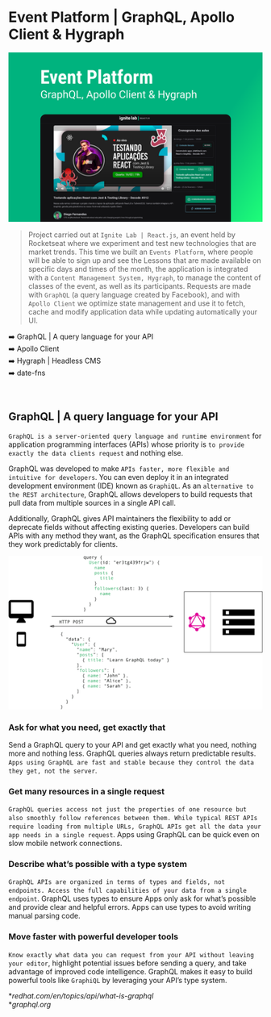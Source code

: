 # Event Platform | GraphQL, Apollo Client & Hygraph

![banner](banner.png)

> Project carried out at `Ignite Lab | React.js`, an event held by Rocketseat where we experiment and test new technologies that are
> market trends. This time we built an `Events Platform`, where people will be able to sign up and see the Lessons that are made available
> on specific days and times of the month, the application is integrated with a `Content Management System, Hygraph`, to manage the content of classes
> of the event, as well as its participants. Requests are made with `GraphQL` (a query language created by Facebook), and with `Apollo
> Client` we optimize state management and use it to fetch, cache and modify application data while updating
> automatically your UI.

:arrow_right: GraphQL | A query language for your API <br /> 
:arrow_right: Apollo Client <br /> 
:arrow_right: Hygraph | Headless CMS <br /> 
:arrow_right: date-fns <br /> 

<br />

## GraphQL | A query language for your API 

`GraphQL is a server-oriented query language and runtime environment` for application programming interfaces (APIs) whose priority is `to provide exactly the data clients request` and nothing else.

GraphQL was developed to make `APIs faster, more flexible and intuitive for developers`. You can even deploy it in an integrated development environment (IDE) known as `GraphiQL`. As an `alternative to the REST architecture`, GraphQL allows developers to build requests that pull data from multiple sources in a single API call.

Additionally, GraphQL gives API maintainers the flexibility to add or deprecate fields without affecting existing queries. Developers can build APIs with any method they want, as the GraphQL specification ensures that they work predictably for clients.

<div align="center">
<img src="graphql-query.png" width="550" />
</div>

### Ask for what you need, get exactly that

Send a GraphQL query to your API and get exactly what you need, nothing more and nothing less. GraphQL queries always return predictable results. `Apps using GraphQL are fast and stable because they control the data they get, not the server`.

### Get many resources in a single request

`GraphQL queries access not just the properties of one resource but also smoothly follow references between them. While typical REST APIs require loading from multiple URLs, GraphQL APIs get all the data your app needs in a single request`. Apps using GraphQL can be quick even on slow mobile network connections.

### Describe what’s possible with a type system

`GraphQL APIs are organized in terms of types and fields, not endpoints. Access the full capabilities of your data from a single endpoint`. GraphQL uses types to ensure Apps only ask for what’s possible and provide clear and helpful errors. Apps can use types to avoid writing manual parsing code.

### Move faster with powerful developer tools

`Know exactly what data you can request from your API without leaving your editor`, highlight potential issues before sending a query, and take advantage of improved code intelligence. GraphQL makes it easy to build powerful tools like `GraphiQL` by leveraging your API’s type system.

*<i>redhat.com/en/topics/api/what-is-graphql</i> <br />
*<i>graphql.org</i> <br />
